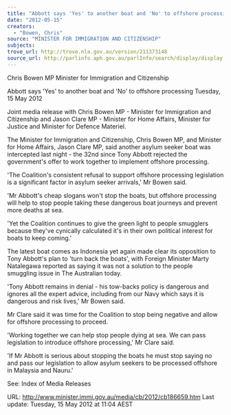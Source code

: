 ```yaml
---
title: "Abbott says 'Yes' to another boat and 'No' to offshore processing"
date: "2012-05-15"
creators:
  - "Bowen, Chris"
source: "MINISTER FOR IMMIGRATION AND CITIZENSHIP"
subjects:
trove_url: http://trove.nla.gov.au/version/211373148
source_url: http://parlinfo.aph.gov.au/parlInfo/search/display/display.w3p;query=Id%3A%22media/pressrel/2275382%22
---
```


 Chris Bowen MP  Minister for Immigration and Citizenship 

 Abbott says 'Yes' to another boat and 'No' to  offshore processing  Tuesday, 15 May 2012 

 Joint media release with Chris Bowen MP - Minister for Immigration and  Citizenship and Jason Clare MP - Minister for Home Affairs, Minister for  Justice and Minister for Defence Materiel. 

 The Minister for Immigration and Citizenship, Chris Bowen MP, and Minister for  Home Affairs, Jason Clare MP, said another asylum seeker boat was intercepted last  night - the 32nd since Tony Abbott rejected the government's offer to work together  to implement offshore processing. 

 'The Coalition's consistent refusal to support offshore processing legislation is a  significant factor in asylum seeker arrivals,' Mr Bowen said. 

 'Mr Abbott's cheap slogans won't stop the boats, but offshore processing will help to  stop people taking these dangerous boat journeys and prevent more deaths at sea. 

 'Yet the Coalition continues to give the green light to people smugglers because  they've cynically calculated it's in their own political interest for boats to keep  coming.' 

 The latest boat comes as Indonesia yet again made clear its opposition to Tony  Abbott's plan to 'turn back the boats', with Foreign Minister Marty Natalegawa  reported as saying it was not a solution to the people smuggling issue in The  Australian today. 

 'Tony Abbott remains in denial - his tow-backs policy is dangerous and ignores all  the expert advice, including from our Navy which says it is dangerous and risk lives,'  Mr Bowen said. 

 Mr Clare said it was time for the Coalition to stop being negative and allow for  offshore processing to proceed. 

 'Working together we can help stop people dying at sea. We can pass legislation to  introduce offshore processing,' Mr Clare said. 

 'If Mr Abbott is serious about stopping the boats he must stop saying no and pass  our legislation to allow asylum seekers to be processed offshore in Malaysia and  Nauru.' 

 

 See: Index of Media Releases 

 URL: http://www.minister.immi.gov.au/media/cb/2012/cb186659.htm  Last update: Tuesday, 15 May 2012 at 11:04 AEST 

